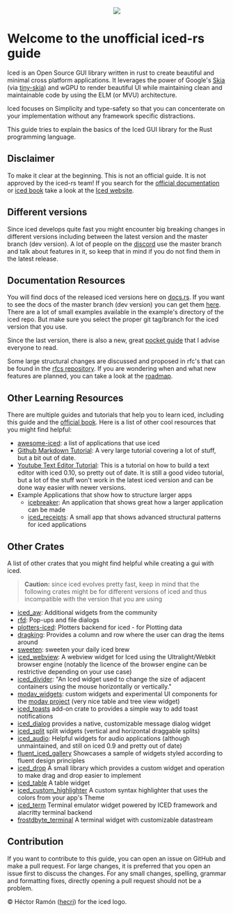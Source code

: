 <div align="center">
    <img src="iced-logo.svg">
</div>

# Welcome to the unofficial iced-rs guide 

Iced is an Open Source GUI library written in rust to create beautiful and minimal cross platform applications. It leverages the power of Google's [Skia](https://skia.org/) (via [tiny-skia](https://github.com/RazrFalcon/tiny-skia)) and wGPU to render beautiful UI while maintaining clean and maintainable code by using the ELM (or MVU) architecture.

Iced focuses on Simplicity and type-safety so that you can concenterate on your implementation without any framework specific distractions.

This guide tries to explain the basics of the Iced GUI library for the Rust programming language.

## Disclaimer

To make it clear at the beginning. This is not an official guide. It is not approved by the iced-rs team!
If you search for the [official documentation](https://docs.rs/iced/latest/iced/) or [iced book](https://book.iced.rs/) take a look at the [Iced website](https://iced.rs/).

## Different versions

Since iced develops quite fast you might encounter big breaking changes in different versions including between the latest version and the master branch (dev version).
A lot of people on the [discord](https://discord.gg/3xZJ65GAhd) use the master branch and talk about features in it, so keep that in mind if you do not find them in the latest release.

## Documentation Resources

You will find docs of the released iced versions here on [docs.rs](https://docs.rs/iced/latest/iced/). 
If you want to see the docs of the master branch (dev version) you can get them [here](https://docs.iced.rs/iced/).
There are a lot of small examples available in the example's directory of the iced repo. But make sure you select the proper git tag/branch for the iced version that you use.

Since the last version, there is also a new, great [pocket guide](https://docs.iced.rs/iced/#the-pocket-guide) that I advise everyone to read.

Some large structural changes are discussed and proposed in rfc's that can be found in the [rfcs repository](https://github.com/iced-rs/rfcs). 
If you are wondering when and what new features are planned, you can take a look at the [roadmap](https://whimsical.com/roadmap-iced-7vhq6R35Lp3TmYH4WeYwLM).

## Other Learning Resources

There are multiple guides and tutorials that help you to learn iced, including this guide and the [official book](https://book.iced.rs/).
Here is a list of other cool resources that you might find helpful:
- [awesome-iced](https://github.com/iced-rs/awesome-iced): a list of applications that use iced
- [Github Markdown Tutorial](https://github.com/fogarecious/iced_tutorial/tree/main): A very large tutorial covering a lot of stuff, but a bit out of date.
- [Youtube Text Editor Tutorial](https://www.youtube.com/watch?v=gcBJ7cPSALo): This is a tutorial on how to build a text editor with iced 0.10, so pretty out of date. It is still a good video tutorial, but a lot of the stuff won't work in the latest iced version and can be done way easier with newer versions.
- Example Applications that show how to structure larger apps
  - [icebreaker](https://github.com/hecrj/icebreaker): An application that shows great how a larger application can be made
  - [iced_receipts](https://github.com/airstrike/iced_receipts): A small app that shows advanced structural patterns for iced applications

## Other Crates

A list of other crates that you might find helpful while creating a gui with iced.

> **Caution:** since iced evolves pretty fast, keep in mind that the following crates might be for different versions of iced and thus incompatible with the version that you are using 

- [iced_aw](https://github.com/iced-rs/iced_aw): Additional widgets from the community
- [rfd](https://docs.rs/rfd/latest/rfd/index.html): Pop-ups and file dialogs
- [plotters-iced](https://github.com/Joylei/plotters-iced): Plotters backend for iced - for Plotting data
- [dragking](https://github.com/airstrike/dragking): Provides a column and row where the user can drag the items around
- [sweeten](https://github.com/airstrike/sweeten): sweeten your daily iced brew
- [iced_webview](https://crates.io/crates/iced_webview): A webview widget for Iced using the Ultralight/Webkit browser engine (notably the licence of the browser engine can be restrictive depending on your use case)
- [iced_divider](https://github.com/icedpygui/iced_divider): "An Iced widget used to change the size of adjacent containers using the mouse horizontally or vertically."
- [modav_widgets](https://github.com/EmmanuelDodoo/modav_widgets/tree/main): custom widgets and experimental UI components for the [modav project](https://github.com/EmmanuelDodoo/modav) (very nice table and tree view widget)
- [iced_toasts](https://crates.io/crates/iced_toasts) add-on crate to provides a simple way to add toast notifications
- [iced_dialog](https://github.com/pml68/iced_dialog/tree/master) provides a native, customizable message dialog widget
- [iced_split](https://github.com/edwloef/iced_split) split widgets (vertical and horizontal draggable splits)
- [iced_audio](https://github.com/iced-rs/iced_audio): Helpful widgets for audio applications (although unmaintained, and still on iced 0.9 and pretty out of date)
- [fluent_iced_gallery](https://github.com/frgp42/fluent_iced_gallery/tree/master) Showcases a sample of widgets styled according to fluent design principles
- [iced_drop](https://github.com/jhannyj/iced_drop) A small library which provides a custom widget and operation to make drag and drop easier to implement
- [iced_table](https://github.com/tarkah/iced_table) A table widget
- [iced_custom_highlighter](https://github.com/pml68/iced_custom_highlighter) A custom syntax highlighter that uses the colors from your app's Theme
- [iced_term](https://github.com/Harzu/iced_term/tree/master) Terminal emulator widget powered by ICED framework and alacritty terminal backend
- [frostdbyte_terminal](https://github.com/Rahn-IT/frostbyte_terminal/tree/master) A terminal widget with customizable datastream

## Contribution

If you want to contribute to this guide, you can open an issue on GitHub and make a pull request. 
For large changes, it is preferred that you open an issue first to discuss the changes. 
For any small changes, spelling, grammar and formatting fixes, directly opening a pull request should not be a problem.

&copy; Héctor Ramón ([hecrj](https://github.com/hecrj)) for the iced logo.
